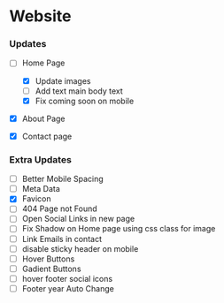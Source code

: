 # Website



### Updates
- [ ] Home Page
    - [x] Update images
    - [ ] Add text main body text
    - [x] Fix coming soon on mobile
- [x] About Page
- [x] Contact page


### Extra Updates
- [ ] Better Mobile Spacing
- [ ] Meta Data
- [x] Favicon
- [ ] 404 Page not Found
- [ ] Open Social Links in new page
- [ ] Fix Shadow on Home page using css class for image
- [ ] Link Emails in contact
- [ ] disable sticky header on mobile
- [ ] Hover Buttons
- [ ] Gadient Buttons
- [ ] hover footer social icons
- [ ] Footer year Auto Change
